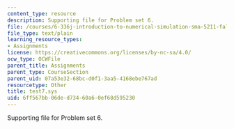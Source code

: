 ```yaml
---
content_type: resource
description: Supporting file for Problem set 6.
file: /courses/6-336j-introduction-to-numerical-simulation-sma-5211-fall-2003/6ff567bb06ded73460a60ef68d595230_test7.sys
file_type: text/plain
learning_resource_types:
- Assignments
license: https://creativecommons.org/licenses/by-nc-sa/4.0/
ocw_type: OCWFile
parent_title: Assignments
parent_type: CourseSection
parent_uid: 07a53e32-68bc-d0f1-3aa5-4168ebe767ad
resourcetype: Other
title: test7.sys
uid: 6ff567bb-06de-d734-60a6-0ef68d595230
---
```

Supporting file for Problem set 6.